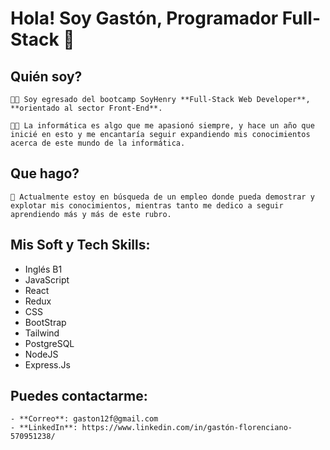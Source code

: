 # Hola! Soy Gastón, Programador Full-Stack 👋

## Quién soy?
```
👨‍🎓 Soy egresado del bootcamp SoyHenry **Full-Stack Web Developer**, **orientado al sector Front-End**.

👨‍💻 La informática es algo que me apasionó siempre, y hace un año que inicié en esto y me encantaría seguir expandiendo mis conocimientos acerca de este mundo de la informática.
```
## Que hago?
```
🔎 Actualmente estoy en búsqueda de un empleo donde pueda demostrar y explotar mis conocimientos, mientras tanto me dedico a seguir aprendiendo más y más de este rubro.
```
## Mis Soft y Tech Skills:

- Inglés B1
- JavaScript
- React
- Redux
- CSS
- BootStrap
- Tailwind
- PostgreSQL
- NodeJS
- Express.Js


## Puedes contactarme:
```
- **Correo**: gaston12f@gmail.com
- **LinkedIn**: https://www.linkedin.com/in/gastón-florenciano-570951238/
```
